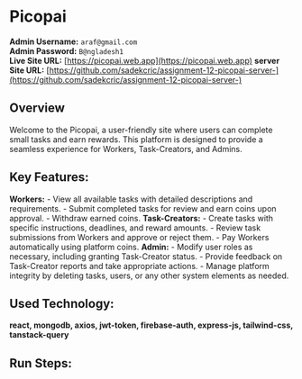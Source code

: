 # Picopai

**Admin Username:** `araf@gmail.com`  
**Admin Password:** `B@ngladesh1`  
**Live Site URL:** [https://picopai.web.app](https://picopai.web.app)
**server Site URL:** [https://github.com/sadekcric/assignment-12-picopai-server-](https://github.com/sadekcric/assignment-12-picopai-server-)

## Overview

Welcome to the Picopai, a user-friendly site where users can complete small tasks and earn rewards. This platform is designed to provide a seamless experience for Workers, Task-Creators, and Admins.

## Key Features:
**Workers:**
     - View all available tasks with detailed descriptions and requirements.
     - Submit completed tasks for review and earn coins upon approval.
     - Withdraw earned coins.
**Task-Creators:**
     - Create tasks with specific instructions, deadlines, and reward amounts.
     - Review task submissions from Workers and approve or reject them.
     - Pay Workers automatically using platform coins.
**Admin:**
     - Modify user roles as necessary, including granting Task-Creator status.
     - Provide feedback on Task-Creator reports and take appropriate actions.
     - Manage platform integrity by deleting tasks, users, or any other system elements as needed.

## Used Technology:
**react, mongodb, axios, jwt-token, firebase-auth, express-js, tailwind-css, tanstack-query**

## Run Steps:



